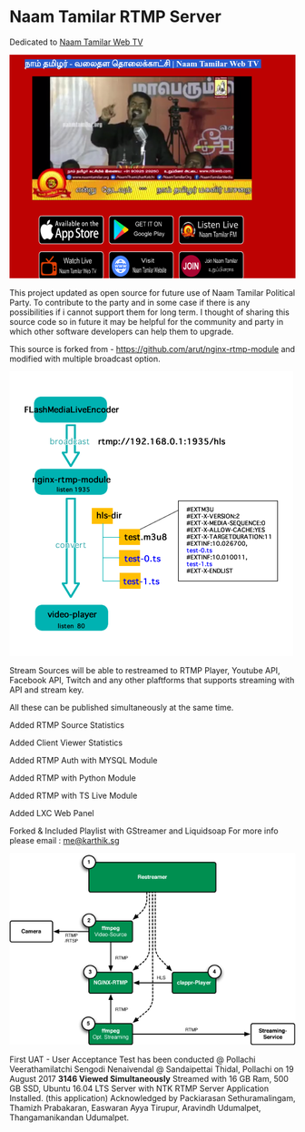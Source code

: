 

# Naam Tamilar RTMP Server
Dedicated to [Naam Tamilar Web TV](http://tv.naamtamilar.org)

![NTK Web TV](https://github.com/karthikindia/ntkrtmpserver/blob/master/ntkwebtv.png)

This project updated as open source for future use of Naam Tamilar Political Party.
To contribute to the party and in some case if there is any possibilities if i cannot support them for long term.
I thought of sharing this source code so in future it may be helpful for the community and party in which other software developers can help them to upgrade.

This source is forked from - https://github.com/arut/nginx-rtmp-module
and modified with multiple broadcast option.

![Flow Diagram](https://github.com/karthikindia/ntkrtmpserver/blob/master/flowdiagram.png)

Stream Sources will be able to restreamed to RTMP Player, Youtube API, Facebook API, Twitch and any other plaftforms that supports streaming with API and stream key. 

All these can be published simultaneously at the same time.

Added RTMP Source Statistics 

Added Client Viewer Statistics

Added RTMP Auth with MYSQL Module

Added RTMP with Python Module

Added RTMP with TS Live Module

Added LXC Web Panel

Forked & Included Playlist with GStreamer and Liquidsoap
For more info please email :  me@karthik.sg

![Architecture](https://github.com/karthikindia/ntkrtmpserver/blob/master/architecture.png)

First UAT - User Acceptance Test has been conducted @ Pollachi
Veerathamilatchi Sengodi Nenaivendal @ Sandaipettai Thidal, Pollachi on 19 August 2017
**3146 Viewed Simultaneously**
Streamed with 16 GB Ram, 500 GB SSD, Ubuntu 16.04 LTS Server with NTK RTMP Server Application Installed. (this application)
Acknowledged by Packiarasan Sethuramalingam, Thamizh Prabakaran, Easwaran Ayya Tirupur, Aravindh Udumalpet, Thangamanikandan Udumalpet.
